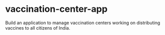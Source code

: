 # vaccination-center-app
Build an application to manage vaccination centers working on distributing vaccines to all citizens of India.
